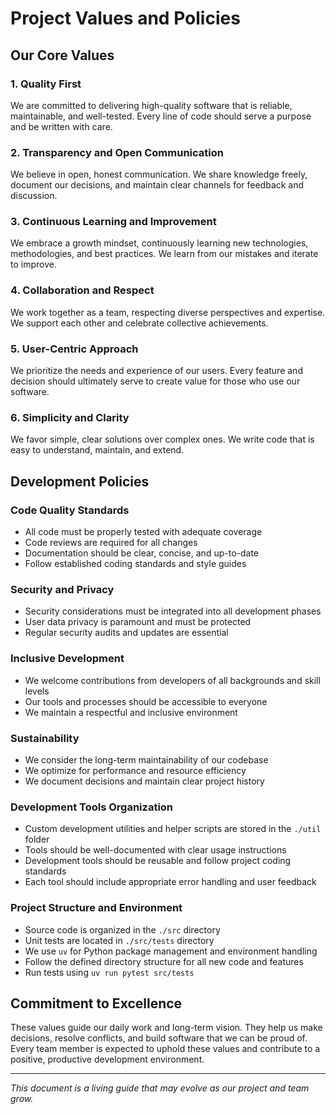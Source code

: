 # Project Values and Policies

## Our Core Values

### 1. Quality First
We are committed to delivering high-quality software that is reliable, maintainable, and well-tested. Every line of code should serve a purpose and be written with care.

### 2. Transparency and Open Communication
We believe in open, honest communication. We share knowledge freely, document our decisions, and maintain clear channels for feedback and discussion.

### 3. Continuous Learning and Improvement
We embrace a growth mindset, continuously learning new technologies, methodologies, and best practices. We learn from our mistakes and iterate to improve.

### 4. Collaboration and Respect
We work together as a team, respecting diverse perspectives and expertise. We support each other and celebrate collective achievements.

### 5. User-Centric Approach
We prioritize the needs and experience of our users. Every feature and decision should ultimately serve to create value for those who use our software.

### 6. Simplicity and Clarity
We favor simple, clear solutions over complex ones. We write code that is easy to understand, maintain, and extend.

## Development Policies

### Code Quality Standards
- All code must be properly tested with adequate coverage
- Code reviews are required for all changes
- Documentation should be clear, concise, and up-to-date
- Follow established coding standards and style guides

### Security and Privacy
- Security considerations must be integrated into all development phases
- User data privacy is paramount and must be protected
- Regular security audits and updates are essential

### Inclusive Development
- We welcome contributions from developers of all backgrounds and skill levels
- Our tools and processes should be accessible to everyone
- We maintain a respectful and inclusive environment

### Sustainability
- We consider the long-term maintainability of our codebase
- We optimize for performance and resource efficiency
- We document decisions and maintain clear project history

### Development Tools Organization
- Custom development utilities and helper scripts are stored in the `./util` folder
- Tools should be well-documented with clear usage instructions
- Development tools should be reusable and follow project coding standards
- Each tool should include appropriate error handling and user feedback

### Project Structure and Environment
- Source code is organized in the `./src` directory
- Unit tests are located in `./src/tests` directory
- We use `uv` for Python package management and environment handling
- Follow the defined directory structure for all new code and features
- Run tests using `uv run pytest src/tests`

## Commitment to Excellence

These values guide our daily work and long-term vision. They help us make decisions, resolve conflicts, and build software that we can be proud of. Every team member is expected to uphold these values and contribute to a positive, productive development environment.

---

*This document is a living guide that may evolve as our project and team grow.*
